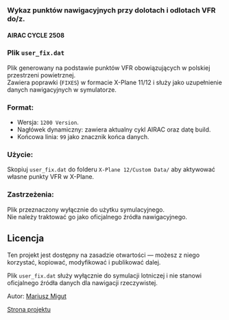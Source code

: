 ### Wykaz punktów nawigacyjnych przy dolotach i odlotach VFR do/z.

#### AIRAC CYCLE 2508

### Plik `user_fix.dat`

Plik generowany na podstawie punktów VFR obowiązujących w polskiej przestrzeni powietrznej.  
Zawiera poprawki (`FIXES`) w formacie X-Plane 11/12 i służy jako uzupełnienie danych nawigacyjnych w symulatorze.

###  Format:

- Wersja: `1200 Version`.
- Nagłówek dynamiczny: zawiera aktualny cykl AIRAC oraz datę build.
- Końcowa linia: `99` jako znacznik końca danych.

###  Użycie:

Skopiuj `user_fix.dat` do folderu `X-Plane 12/Custom Data/` aby aktywować własne punkty VFR w X-Plane.

###  Zastrzeżenia:

Plik przeznaczony wyłącznie do użytku symulacyjnego.  
Nie należy traktować go jako oficjalnego źródła nawigacyjnego.

##  Licencja

Ten projekt jest dostępny na zasadzie otwartości — możesz z niego korzystać, kopiować, modyfikować i publikować dalej.

Plik `user_fix.dat` służy wyłącznie do symulacji lotniczej i nie stanowi oficjalnego źródła danych dla nawigacji rzeczywistej.

Autor: [Mariusz Migut](mailto:migutmariusz@yahoo.com)

[Strona projektu](https://marimigu.github.io/strefaVFR/)






